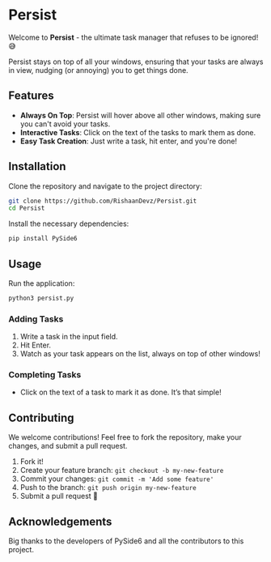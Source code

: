 # Persist

Welcome to **Persist** - the ultimate task manager that refuses to be ignored! 😅

Persist stays on top of all your windows, ensuring that your tasks are always in view, nudging (or annoying) you to get things done.

## Features

- **Always On Top**: Persist will hover above all other windows, making sure you can't avoid your tasks.
- **Interactive Tasks**: Click on the text of the tasks to mark them as done.
- **Easy Task Creation**: Just write a task, hit enter, and you're done!

## Installation

Clone the repository and navigate to the project directory:

```bash
git clone https://github.com/RishaanDevz/Persist.git
cd Persist
```

Install the necessary dependencies:

```bash
pip install PySide6
```

## Usage

Run the application:

```bash
python3 persist.py
```

### Adding Tasks

1. Write a task in the input field.
2. Hit Enter.
3. Watch as your task appears on the list, always on top of other windows!

### Completing Tasks

- Click on the text of a task to mark it as done. It’s that simple!

## Contributing

We welcome contributions! Feel free to fork the repository, make your changes, and submit a pull request.

1. Fork it!
2. Create your feature branch: `git checkout -b my-new-feature`
3. Commit your changes: `git commit -m 'Add some feature'`
4. Push to the branch: `git push origin my-new-feature`
5. Submit a pull request 🎉

## Acknowledgements

Big thanks to the developers of PySide6 and all the contributors to this project.
